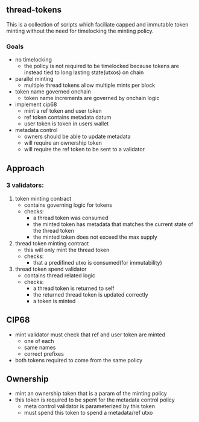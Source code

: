 
## thread-tokens

This is a collection of scripts which faciliate capped and immutable token minting without the need for timelocking the minting policy.

### Goals 
- no timelocking
    - the policy is not required to be timelocked because tokens are instead tied to long lasting state(utxos) on chain
- parallel minting
    - multiple thread tokens allow multiple mints per block
- token name governed onchain
    - token name increments are governed by onchain logic
- implement cip68
    - mint a ref token and user token
    - ref token contains metadata datum
    - user token is token in users wallet
- metadata control
    - owners should be able to update metadata
    - will require an ownership token
    - will require the ref token to be sent to a validator


## Approach

### 3 validators: 

1. token minting contract
    - contains governing logic for tokens
    - checks:
        - a thread token was consumed
        - the minted token has metadata that matches the current state of the thread token
        - the minted token does not exceed the max supply
2. thread token minting contract
    - this will only mint the thread token
    - checks: 
        - that a predifined utxo is consumed(for immutability)
3. thread token spend validator
    - contains thread related logic
    - checks: 
        - a thread token is returned to self
        - the returned thread token is updated correctly
        - a token is minted


## CIP68
- mint validator must check that ref and user token are minted
    - one of each
    - same names 
    - correct prefixes
- both tokens required to come from the same policy


## Ownership
- mint an ownership token that is a param of the minting policy
- this token is required to be spent for the metadata control policy
    - meta control validator is parameterized by this token
    - must spend this token to spend a metadata/ref utxo

    
